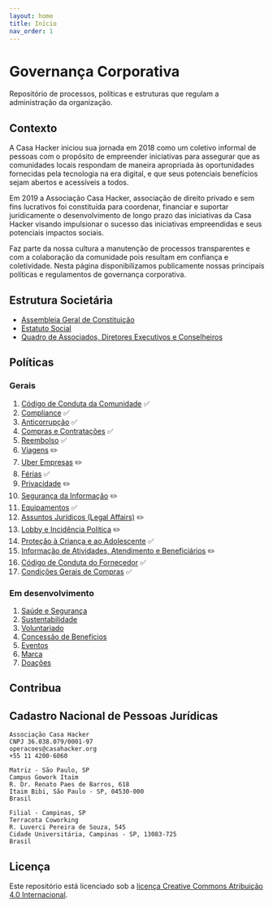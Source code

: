 ```yaml
---
layout: home
title: Início
nav_order: 1
---
```



# Governança Corporativa
Repositório de processos, políticas e estruturas que regulam a administração da organização.

## Contexto
A Casa Hacker iniciou sua jornada em 2018 como um coletivo informal de pessoas com o propósito de empreender iniciativas para assegurar que as comunidades locais respondam de maneira apropriada às oportunidades fornecidas pela tecnologia na era digital, e que seus potenciais benefícios sejam abertos e acessíveis a todos.

Em 2019 a Associação Casa Hacker, associação de direito privado e sem fins lucrativos foi constituída para coordenar, financiar e suportar juridicamente o desenvolvimento de longo prazo das iniciativas da Casa Hacker visando impulsionar o sucesso das iniciativas empreendidas e seus potenciais impactos sociais.

Faz parte da nossa cultura a manutenção de processos transparentes e com a colaboração da comunidade pois resultam em confiança e coletividade. Nesta página disponibilizamos publicamente nossas principais políticas e regulamentos de governança corporativa.

## Estrutura Societária
- [Assembleia Geral de Constituição](#)
- [Estatuto Social](#)
- [Quadro de Associados, Diretores Executivos e Conselheiros](QUADRO-SOCIETÁRIO.md)

## Políticas
### Gerais
1. [Código de Conduta da Comunidade](CODE_OF_CONDUCT.md) :white_check_mark:
1. [Compliance](compliance.md) :white_check_mark:
1. [Anticorrupção](manual-anticorrupcao.md) :white_check_mark:
1. [Compras e Contratações](compras.md) :white_check_mark:
1. [Reembolso](reembolso.md) :white_check_mark:
1. [Viagens](#) :pencil2:
1. [Uber Empresas](#) :pencil2:
1. [Férias](ferias.md) :white_check_mark:
1. [Privacidade](#) :pencil2:
1. [Segurança da Informação](#) :pencil2:
1. [Equipamentos](equipamentos.md) :white_check_mark:
1. [Assuntos Jurídicos (Legal Affairs)](#) :pencil2:
1. [Lobby e Incidência Política](#) :pencil2:
1. [Proteção à Criança e ao Adolescente](protecao-a-criança-e-ao-adolescente.md) :white_check_mark:
1. [Informação de Atividades, Atendimento e Beneficiários](#) :pencil2:
1. [Código de Conduta do Fornecedor](codigo-de-etica-e-conduta-do-fornecedor.md) :white_check_mark:
1. [Condições Gerais de Compras](condicoes-gerais-de-compras.md) :white_check_mark:

### Em desenvolvimento
1. [Saúde e Segurança](#)
1. [Sustentabilidade](#)
1. [Voluntariado](#)
1. [Concessão de Benefícios](#)
1. [Eventos](#)
1. [Marca](#)
1. [Doações](#)

## Contribua

## Cadastro Nacional de Pessoas Jurídicas
```
Associação Casa Hacker
CNPJ 36.038.079/0001-97
operacoes@casahacker.org
+55 11 4200-6060

Matriz - São Paulo, SP
Campus Gowork Itaim
R. Dr. Renato Paes de Barros, 618
Itaim Bibi, São Paulo - SP, 04530-000
Brasil

Filial - Campinas, SP
Terracota Coworking
R. Luverci Pereira de Souza, 545
Cidade Universitária, Campinas - SP, 13083-725
Brasil
```
## Licença

Este repositório está licenciado sob a [licença Creative Commons Atribuição 4.0 Internacional][cc-by].

[cc-by]: https://creativecommons.org/licenses/by/4.0/deed.pt_BR
[cc-by-image]: https://i.creativecommons.org/l/by/4.0/88x31.png
[cc-by-shield]: https://img.shields.io/badge/License-CC%20BY%204.0-lightgrey.svg
